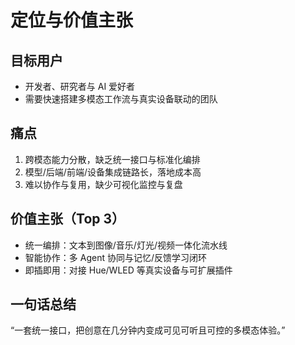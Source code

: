 # 定位与价值主张

## 目标用户
- 开发者、研究者与 AI 爱好者
- 需要快速搭建多模态工作流与真实设备联动的团队

## 痛点
1. 跨模态能力分散，缺乏统一接口与标准化编排
2. 模型/后端/前端/设备集成链路长，落地成本高
3. 难以协作与复用，缺少可视化监控与复盘

## 价值主张（Top 3）
- 统一编排：文本到图像/音乐/灯光/视频一体化流水线
- 智能协作：多 Agent 协同与记忆/反馈学习闭环
- 即插即用：对接 Hue/WLED 等真实设备与可扩展插件

## 一句话总结
“一套统一接口，把创意在几分钟内变成可见可听且可控的多模态体验。” 